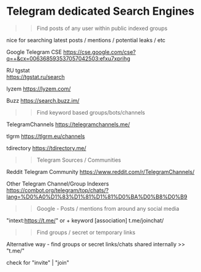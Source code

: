 # Telegram dedicated Search Engines 

>> Find posts of any user within public indexed groups 

nice for searching latest posts / mentions / potential leaks / etc 

Google Telegram CSE 
https://cse.google.com/cse?q=+&cx=006368593537057042503:efxu7xprihg 

RU tgstat   
https://tgstat.ru/search 

lyzem
https://lyzem.com/

Buzz
https://search.buzz.im/ 


>> Find keyword based groups/bots/channels 

TelegramChannels 
https://telegramchannels.me/ 

tlgrm
https://tlgrm.eu/channels

tdirectory
https://tdirectory.me/

>> Telegram Sources / Communities 

Reddit Telegram Community 
https://www.reddit.com/r/TelegramChannels/ 

Other Telegram Channel/Group Indexers 
https://combot.org/telegram/top/chats/?lang=%D0%A0%D1%83%D1%81%D1%81%D0%BA%D0%B8%D0%B9 


>> Google - Posts / mentions from around any social media 

"intext:https://t.me/" or + keyword [association]  t.me/joinchat/ 


>> Find groups / secret or temporary links 

Alternative way - find groups or secret links/chats shared internally >> "t.me/" 

check for "invite" | "join" 
